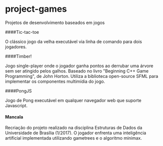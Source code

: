 # project-games
Projetos de desenvolvimento baseados em jogos

####Tic-tac-toe

O clássico jogo da velha executável via linha de comando para dois jogadores.

####Timber!

Jogo single-player onde o jogador ganha pontos ao derrubar uma árvore sem ser atingido pelos galhos.
Baseado no livro "Beginning C++ Game Programming", de John Horton.
Utiliza a biblioteca open-source SFML para implementar os componentes multimídia do jogo. 

####PongJS

Jogo de Pong executável em qualquer navegador web que suporte Javascript.

####  Mancala

Recriação do projeto realizado na disciplina Estruturas de Dados da Universidade de Brasília (1/2017).
O jogador enfrenta uma inteligência artificial implementada utilizando gametrees e o algoritmo minimax.
